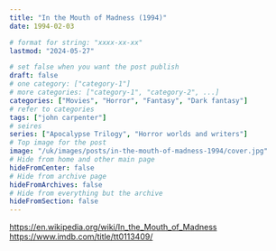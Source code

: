 ```yaml
---
title: "In the Mouth of Madness (1994)"
date: 1994-02-03

# format for string: "xxxx-xx-xx"
lastmod: "2024-05-27"

# set false when you want the post publish
draft: false
# one category: ["category-1"]
# more categories: ["category-1", "category-2", ...]
categories: ["Movies", "Horror", "Fantasy", "Dark fantasy"]
# refer to categories
tags: ["john carpenter"]
# seires
series: ["Apocalypse Trilogy", "Horror worlds and writers"]
# Top image for the post
image: "/uk/images/posts/in-the-mouth-of-madness-1994/cover.jpg"
# Hide from home and other main page
hideFromCenter: false
# Hide from archive page
hideFromArchives: false
# Hide from everything but the archive
hideFromSection: false
---
```

https://en.wikipedia.org/wiki/In_the_Mouth_of_Madness
https://www.imdb.com/title/tt0113409/
<!--more-->